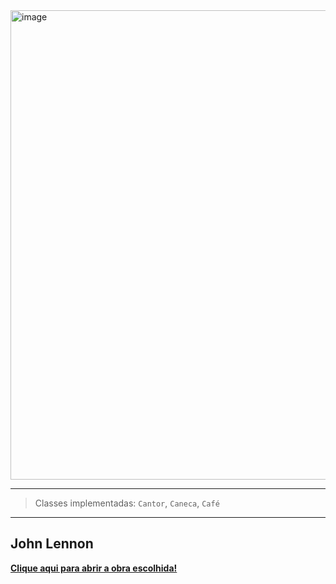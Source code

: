 <img width="1593" height="751" alt="image" src="https://github.com/user-attachments/assets/be5163d4-c4c2-44d4-afce-3c901f7c460c" />

---

> Classes implementadas: `Cantor`, `Caneca`, `Café`

---

## John Lennon

**[Clique aqui para abrir a obra escolhida!](https://www.culturagenial.com/vik-muniz-obras/)**
